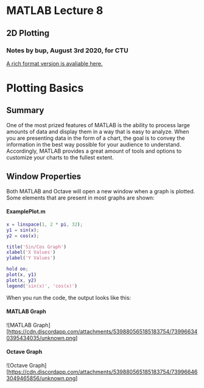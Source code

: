 # MATLAB Lecture 8
## 2D Plotting
### Notes by bup, August 3rd 2020, for CTU
[A rich format version is avaliable here.](https://docs.google.com/document/d/e/2PACX-1vQ1vumpBqQl5rTm1HTqxcNb5SaxjiupLAq7HkxC3CLjP_xc2s0CXIDq2xZ2zUoaHxGzDrOxfNkx5X7P/pub)

# Plotting Basics
## Summary
One of the most prized features of MATLAB is the ability to process large amounts of data and display them in a way that is easy to analyze. When you are presenting data in the form of a chart, the goal is to convey the information in the best way possible for your audience to understand. Accordingly, MATLAB provides a great amount of tools and options to customize your charts to the fullest extent.

## Window Properties
Both MATLAB and Octave will open a new window when a graph is plotted. Some elements that are present in most graphs are shown:

#### ExamplePlot.m
```matlab
x = linspace(1, 2 * pi, 32);
y1 = sin(x);
y2 = cos(x);

title('Sin/Cos Graph')
xlabel('X Values')
ylabel('Y Values')

hold on;
plot(x, y1)
plot(x, y2)
legend('sin(x)', 'cos(x)')
```
When you run the code, the output looks like this:

#### MATLAB Graph
![MATLAB Graph][https://cdn.discordapp.com/attachments/539880565185183754/739966340395434035/unknown.png]

#### Octave Graph
![Octave Graph][https://cdn.discordapp.com/attachments/539880565185183754/739966463049465856/unknown.png]
